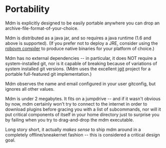 Portability
===========

Mdm is explicitly designed to be easily portable anywhere you can drop an archive-file-format-of-your-choice.

Mdm is distributed as a java jar, and so requires a java runtime (1.6 and above is supported).
(If you prefer not to deploy a JRE, consider using the [robovm compiler](http://www.robovm.com/) to produce native binaries for your platform of choice.)

Mdm has no external dependencies -- in particular, it does NOT require a system-installed git, nor is it capable of breaking because of variations of system installed git versions.
(Mdm uses the excellent [jgit](http://eclipse.org/jgit/) project for a portable full-featured git implementation.)

Mdm observes the name and email configured in your user gitconfig, but ignores all other values.

Mdm is under 2 megabytes.  It fits on a jumpdrive -- and if it wasn't obvious by now,
mdm certainly won't try to connect to the internet in order to download plugins before gracing you with a list of subcommands,
nor will it put critical components of itself in your home directory just to surprise you by failing when you try to drag-and-drop the mdm executable.

Long story short, it actually *makes sense* to ship mdm around in a completely offline/sneakernet fashion -- this is considered a critical design goal.


